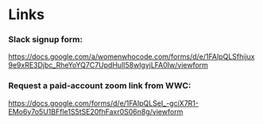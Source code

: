 # Links

### Slack signup form:
https://docs.google.com/a/womenwhocode.com/forms/d/e/1FAIpQLSfhijux9e9xRE3Djbc_RheYoYQ7C7UpdHuIl58wlgvjLFA0Iw/viewform

### Request a paid-account zoom link from WWC:
https://docs.google.com/forms/d/e/1FAIpQLSeI_-gciX7R1-EMo6y7o5U1BFfle1S5tSE20fhFaxr0S06n8g/viewform
